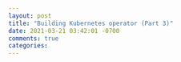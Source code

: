```yaml
---
layout: post
title: "Building Kubernetes operator (Part 3)"
date: 2021-03-21 03:42:01 -0700
comments: true
categories: 
---
```

